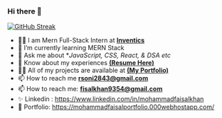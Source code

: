 ### Hi there 👋
[![GitHub Streak](https://streak-stats.demolab.com/?user=MohammadFaisal9354&theme=dark)](https://git.io/streak-stats)
- 👨‍🎓 I am Mern Full-Stack Intern at **[Inventics](https://inventics.tech/)** 
- 🌱 I’m currently learning MERN Stack
- 💬 Ask me about **JavaScript, CSS, React, & DSA etc*
- 📄 Know about my experiences **[(Resume Here)](https://drive.google.com/file/d/1716vRnJiLkq1VgZRcxKWEpew6Qta2Blr/view?usp=share_link)**
-  👨‍💻 All of my projects are available at **[(My Portfolio)](https://mohammadfaisalportfolio.000webhostapp.com/)**
- 📫 How to reach me **rsoni2843@gmail.com**
- 📫 How to reach me: **fisalkhan9354@gmail.com**
- ✨ Linkedin :  https://www.linkedin.com/in/mohammadfaisalkhan
- 📁 Portfolio:  https://mohammadfaisalportfolio.000webhostapp.com/
<!--
**MohammadFaisal9354/MohammadFaisal9354** is a ✨ _special_ ✨ repository because its `README.md` (this file) appears on your GitHub profile.

Here are some ideas to get you started:

- 🔭 I’m currently working on ...
- 🌱 I’m currently learning ...
- 👯 I’m looking to collaborate on ...
- 🤔 I’m looking for help with ...
- 💬 Ask me about ...
- 📫 How to reach me: ...
- 😄 Pronouns: ...
- ⚡ Fun fact: ...

[![GitHub Streak](https://streak-stats.demolab.com/?user=MohammadFaisal9354)](https://git.io/streak-stats)
-->
